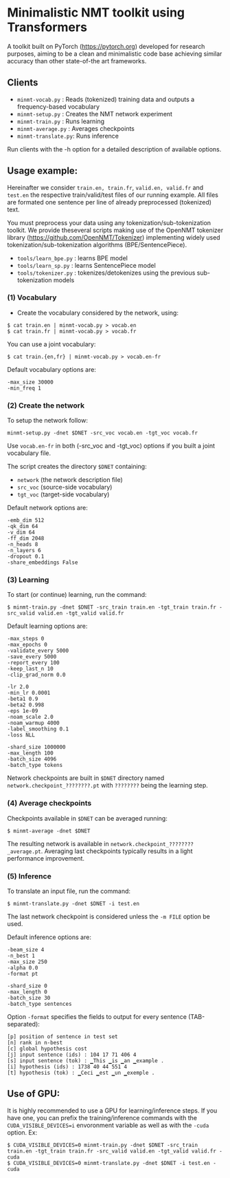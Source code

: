 # Minimalistic NMT toolkit using Transformers

A toolkit built on PyTorch (https://pytorch.org) developed for research purposes, aiming to be a clean and minimalistic code base achieving similar accuracy than other state-of-the art frameworks.

## Clients

* `minmt-vocab.py` : Reads (tokenized) training data and outputs a frequency-based vocabulary
* `minmt-setup.py` : Creates the NMT network experiment
* `minmt-train.py` : Runs learning 
* `minmt-average.py` : Averages checkpoints
* `minmt-translate.py`: Runs inference

Run clients with the -h option for a detailed description of available options.

## Usage example:

Hereinafter we consider `train.en, train.fr`, `valid.en, valid.fr` and `test.en` the respective train/valid/test files of our running example.
All files are formated one sentence per line of already preprocessed (tokenized) text. 

You must preprocess your data using any tokenization/sub-tokenization toolkit.
We provide theseveral scripts making use of the OpenNMT tokenizer library (https://github.com/OpenNMT/Tokenizer) implementing widely used tokenization/sub-tokenization algorithms (BPE/SentencePiece).
* `tools/learn_bpe.py` : learns BPE model
* `tools/learn_sp.py` : learns SentencePiece model
* `tools/tokenizer.py` : tokenizes/detokenizes using the previous sub-tokenization models

### (1) Vocabulary

* Create the vocabulary considered by the network, using:
```
$ cat train.en | minmt-vocab.py > vocab.en
$ cat train.fr | minmt-vocab.py > vocab.fr
```
You can use a joint vocabulary:
```
$ cat train.{en,fr} | minmt-vocab.py > vocab.en-fr
```
Default vocabulary options are:
```
-max_size 30000
-min_freq 1
```

### (2) Create the network

To setup the network follow:
```
minmt-setup.py -dnet $DNET -src_voc vocab.en -tgt_voc vocab.fr
```
Use `vocab.en-fr` in both (-src_voc and -tgt_voc) options if you built a joint vocabulary file.

The script creates the directory `$DNET` containing:
* `network` (the network description file)
* `src_voc` (source-side vocabulary)
* `tgt_voc` (target-side vocabulary)

Default network options are:
```
-emb_dim 512
-qk_dim 64
-v_dim 64
-ff_dim 2048
-n_heads 8
-n_layers 6
-dropout 0.1
-share_embeddings False
```

### (3) Learning

To start (or continue) learning, run the command:
```
$ minmt-train.py -dnet $DNET -src_train train.en -tgt_train train.fr -src_valid valid.en -tgt_valid valid.fr
```

Default learning options are:
```
-max_steps 0
-max_epochs 0
-validate_every 5000
-save_every 5000
-report_every 100
-keep_last_n 10
-clip_grad_norm 0.0

-lr 2.0
-min_lr 0.0001
-beta1 0.9
-beta2 0.998
-eps 1e-09
-noam_scale 2.0
-noam_warmup 4000
-label_smoothing 0.1
-loss NLL

-shard_size 1000000
-max_length 100
-batch_size 4096
-batch_type tokens
```

Network checkpoints are built in `$DNET` directory named `network.checkpoint_????????.pt` with `????????` being the learning step.

### (4) Average checkpoints

Checkpoints available in `$DNET` can be averaged running:
```
$ minmt-average -dnet $DNET
```
The resulting network is available in `network.checkpoint_????????_average.pt`. Averaging last checkpoints typically results in a light performance improvement.


### (5) Inference

To translate an input file, run the command:
```
$ minmt-translate.py -dnet $DNET -i test.en
```
The last network checkpoint is considered unless the `-m FILE` option be used.

Default inference options are:
```
-beam_size 4
-n_best 1
-max_size 250
-alpha 0.0
-format pt

-shard_size 0
-max_length 0
-batch_size 30
-batch_type sentences
```

Option `-format` specifies the fields to output for every sentence (TAB-separated):
```
[p] position of sentence in test set
[n] rank in n-best
[c] global hypothesis cost
[j] input sentence (ids) : 104 17 71 406 4
[s] input sentence (tok) : ▁This ▁is ▁an ▁example .
[i] hypothesis (ids) : 1738 40 44 551 4
[t] hypothesis (tok) : ▁Ceci ▁est ▁un ▁exemple .
```

## Use of GPU:

It is highly recommended to use a GPU for learning/inference steps. 
If you have one, you can prefix the training/inference commands with the `CUDA_VISIBLE_DEVICES=i` envoronment variable as well as with the `-cuda` option. Ex:

```
$ CUDA_VISIBLE_DEVICES=0 minmt-train.py -dnet $DNET -src_train train.en -tgt_train train.fr -src_valid valid.en -tgt_valid valid.fr -cuda
$ CUDA_VISIBLE_DEVICES=0 minmt-translate.py -dnet $DNET -i test.en -cuda
```


